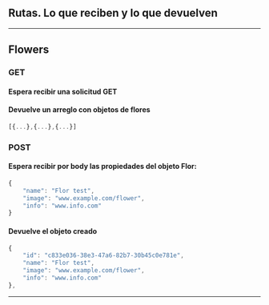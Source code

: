 ## Rutas. Lo que reciben y lo que devuelven

---

## Flowers

### GET

#### Espera recibir una solicitud GET

#### Devuelve un arreglo con objetos de flores

```javascript
[{...},{...},{...}]
```

### POST

#### Espera recibir por body las propiedades del objeto Flor:

```javascript
{
    "name": "Flor test",
    "image": "www.example.com/flower",
    "info": "www.info.com"
}
```

#### Devuelve el objeto creado

```javascript
{
    "id": "c833e036-38e3-47a6-82b7-30b45c0e781e",
    "name": "Flor test",
    "image": "www.example.com/flower",
    "info": "www.info.com"
},
```

---
